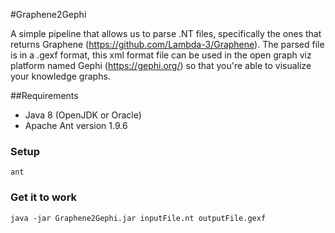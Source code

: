 #Graphene2Gephi

A simple pipeline that allows us to parse .NT files, specifically the ones that returns Graphene (https://github.com/Lambda-3/Graphene).
The parsed file is in a .gexf format, this xml format file can be used in the open graph viz platform named Gephi (https://gephi.org/) so that you're able to visualize your knowledge graphs.

##Requirements

* Java 8 (OpenJDK or Oracle)
* Apache Ant version 1.9.6

### Setup
	ant

### Get it to work
	java -jar Graphene2Gephi.jar inputFile.nt outputFile.gexf

